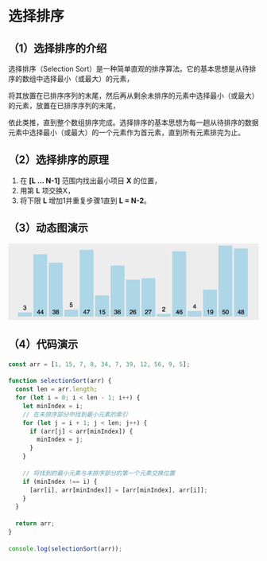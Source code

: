 # 选择排序

## （1）选择排序的介绍

选择排序（Selection Sort）是一种简单直观的排序算法。它的基本思想是从待排序的数组中选择最小（或最大）的元素，

将其放置在已排序序列的末尾，然后再从剩余未排序的元素中选择最小（或最大）的元素，放置在已排序序列的末尾，

依此类推，直到整个数组排序完成。选择排序的基本思想为每一趟从待排序的数据元素中选择最小（或最大）的一个元素作为首元素，直到所有元素排完为止。

## （2）选择排序的原理

1. 在 **[L ... N-1]** 范围内找出最小项目 **X** 的位置，
2. 用第 **L** 项交换X，
3. 将下限 **L** 增加1并重复步骤1直到 **L = N-2**。

## （3）动态图演示

![选择排序](./img/selection.png)

## （4）代码演示

```js
const arr = [1, 15, 7, 8, 34, 7, 39, 12, 56, 9, 5];

function selectionSort(arr) {
  const len = arr.length;
  for (let i = 0; i < len - 1; i++) {
    let minIndex = i;
    // 在未排序部分中找到最小元素的索引
    for (let j = i + 1; j < len; j++) {
      if (arr[j] < arr[minIndex]) {
        minIndex = j;
      }
    }

    // 将找到的最小元素与未排序部分的第一个元素交换位置
    if (minIndex !== i) {
      [arr[i], arr[minIndex]] = [arr[minIndex], arr[i]];
    }
  }

  return arr;
}

console.log(selectionSort(arr));
```
